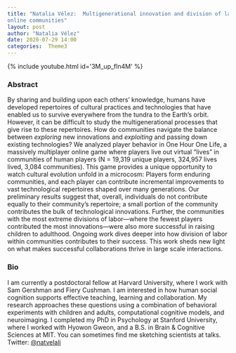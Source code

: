 ```yaml
---
title: "Natalia Vélez:  Multigenerational innovation and division of labor in
online communities"
layout: post
author: "Natalia Vélez"
date: 2020-07-29 14:00
categories:  Theme3
---
```

{% include youtube.html id='3M_up_fln4M' %}

### Abstract
By sharing and building upon each others’ knowledge, humans have developed repertoires of cultural practices and technologies that have enabled us to survive everywhere from the tundra to the Earth’s orbit. However, it can be difficult to study the multigenerational processes that give rise to these repertoires. How do communities navigate the balance between *exploring* new innovations and *exploiting* and passing down existing technologies? We analyzed player behavior in One Hour One Life, a massively multiplayer online game where players live out virtual “lives” in communities of human players (N = 19,319 unique players, 324,957 lives lived, 3,084 communities). This game provides a unique opportunity to watch cultural evolution unfold in a microcosm: Players form enduring communities, and each player can contribute incremental improvements to vast technological repertoires shaped over many generations. Our preliminary results suggest that, overall, individuals do not contribute equally to their community’s repertoire; a small portion of the community contributes the bulk of technological innovations. Further, the communities with the most extreme divisions of labor—where the fewest players contributed the most innovations—were also more successful in raising children to adulthood. Ongoing work dives deeper into how division of labor within communities contributes to their success. This work sheds new light on what makes successful collaborations thrive in large scale interactions.


### Bio
I am currently a postdoctoral fellow at Harvard University, where I work with Sam Gershman and Fiery Cushman. I am interested in how human social cognition supports effective teaching, learning and collaboration. My research approaches these questions using a combination of behavioral experiments with children and adults, computational cognitive models, and neuroimaging. I completed my PhD in Psychology at Stanford University, where I worked with Hyowon Gweon, and a B.S. in Brain & Cognitive Sciences at MIT. You can sometimes find me sketching scientists at talks. Twitter: [@natvelali](https://twitter.com/natvelali)